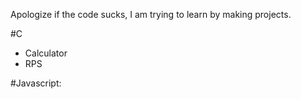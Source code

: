 Apologize if the code sucks, I am trying to learn by making projects.

#C
- Calculator
- RPS

#Javascript:
